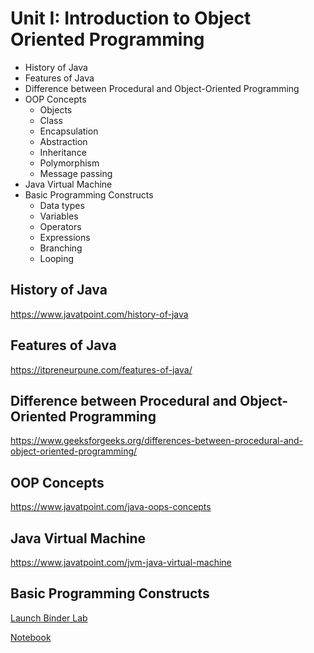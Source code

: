 # Unit I: Introduction to Object Oriented Programming

- History of Java
- Features of Java
- Difference between Procedural and Object-Oriented Programming
- OOP Concepts
  - Objects
  - Class
  - Encapsulation
  - Abstraction
  - Inheritance
  - Polymorphism
  - Message passing
- Java Virtual Machine
- Basic Programming Constructs
  - Data types
  - Variables
  - Operators
  - Expressions
  - Branching
  - Looping

## History of Java

https://www.javatpoint.com/history-of-java

## Features of Java

https://itpreneurpune.com/features-of-java/

## Difference between Procedural and Object-Oriented Programming

https://www.geeksforgeeks.org/differences-between-procedural-and-object-oriented-programming/

## OOP Concepts

https://www.javatpoint.com/java-oops-concepts

## Java Virtual Machine

https://www.javatpoint.com/jvm-java-virtual-machine

## Basic Programming Constructs

[Launch Binder Lab](https://mybinder.org/v2/gh/SpencerPark/ijava-binder/master?urlpath=lab)

[Notebook](https://github.com/amolkharat18/oop-java/blob/main/U1/u1_basic_constructs.ipynb)




